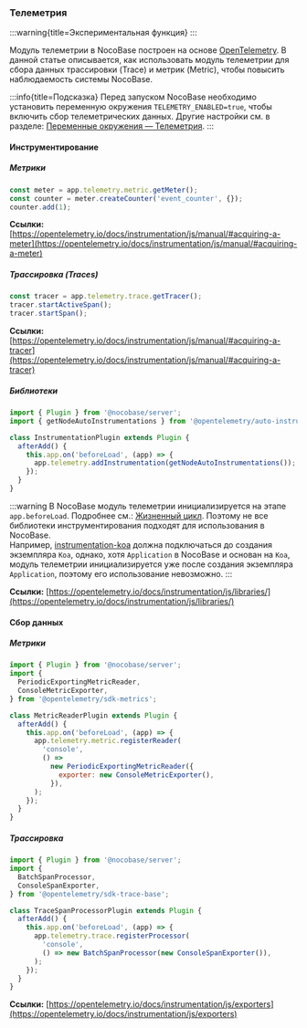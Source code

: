 ### **Телеметрия**

:::warning{title=Экспериментальная функция}
:::

Модуль телеметрии в NocoBase построен на основе [OpenTelemetry](https://opentelemetry.io/). В данной статье описывается, как использовать модуль телеметрии для сбора данных трассировки (Trace) и метрик (Metric), чтобы повысить наблюдаемость системы NocoBase.

:::info{title=Подсказка}
Перед запуском NocoBase необходимо установить переменную окружения `TELEMETRY_ENABLED=true`, чтобы включить сбор телеметрических данных. Другие настройки см. в разделе: [Переменные окружения — Телеметрия](../../welcome/getting-started/env.md#telemetry_enabled).
:::

#### **Инструментирование**

##### **Метрики**

```js
const meter = app.telemetry.metric.getMeter();
const counter = meter.createCounter('event_counter', {});
counter.add(1);
```

**Ссылки:**
[https://opentelemetry.io/docs/instrumentation/js/manual/#acquiring-a-meter](https://opentelemetry.io/docs/instrumentation/js/manual/#acquiring-a-meter)

##### **Трассировка (Traces)**

```js
const tracer = app.telemetry.trace.getTracer();
tracer.startActiveSpan();
tracer.startSpan();
```

**Ссылки:**
[https://opentelemetry.io/docs/instrumentation/js/manual/#acquiring-a-tracer](https://opentelemetry.io/docs/instrumentation/js/manual/#acquiring-a-tracer)

##### **Библиотеки**

```js
import { Plugin } from '@nocobase/server';
import { getNodeAutoInstrumentations } from '@opentelemetry/auto-instrumentations-node';

class InstrumentationPlugin extends Plugin {
  afterAdd() {
    this.app.on('beforeLoad', (app) => {
      app.telemetry.addInstrumentation(getNodeAutoInstrumentations());
    });
  }
}
```

:::warning
В NocoBase модуль телеметрии инициализируется на этапе `app.beforeLoad`. Подробнее см.: [Жизненный цикл](../life-cycle.md). Поэтому не все библиотеки инструментирования подходят для использования в NocoBase.  
Например, [instrumentation-koa](https://www.npmjs.com/package/@opentelemetry/instrumentation-koa) должна подключаться до создания экземпляра `Koa`, однако, хотя `Application` в NocoBase и основан на `Koa`, модуль телеметрии инициализируется уже после создания экземпляра `Application`, поэтому его использование невозможно.
:::

**Ссылки:**
[https://opentelemetry.io/docs/instrumentation/js/libraries/](https://opentelemetry.io/docs/instrumentation/js/libraries/)

#### **Сбор данных**

##### **Метрики**

```js
import { Plugin } from '@nocobase/server';
import {
  PeriodicExportingMetricReader,
  ConsoleMetricExporter,
} from '@opentelemetry/sdk-metrics';

class MetricReaderPlugin extends Plugin {
  afterAdd() {
    this.app.on('beforeLoad', (app) => {
      app.telemetry.metric.registerReader(
        'console',
        () =>
          new PeriodicExportingMetricReader({
            exporter: new ConsoleMetricExporter(),
          }),
      );
    });
  }
}
```

##### **Трассировка**

```js
import { Plugin } from '@nocobase/server';
import {
  BatchSpanProcessor,
  ConsoleSpanExporter,
} from '@opentelemetry/sdk-trace-base';

class TraceSpanProcessorPlugin extends Plugin {
  afterAdd() {
    this.app.on('beforeLoad', (app) => {
      app.telemetry.trace.registerProcessor(
        'console',
        () => new BatchSpanProcessor(new ConsoleSpanExporter()),
      );
    });
  }
}
```

**Ссылки:**
[https://opentelemetry.io/docs/instrumentation/js/exporters](https://opentelemetry.io/docs/instrumentation/js/exporters)

